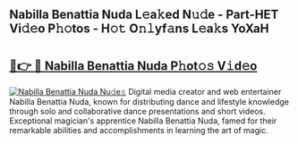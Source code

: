 ## Nabilla Benattia Nuda L𝚎a𝚔ed N𝚞𝚍e - Part-HET Vi𝚍𝚎o P𝚑𝚘tos - H𝚘𝚝 O𝚗𝚕yf𝚊ns L𝚎a𝚔s YoXaH

# <h2><a href="http://kf8d3v.oniu.top/?m=Nabilla+Benattia+Nuda">🔗👉 🔴 Nabilla Benattia Nuda P𝚑ot𝚘𝚜 V𝚒d𝚎o</a></h2>

[![Nabilla Benattia Nuda Nu𝚍e𝚜](https://i.imgur.com/0qMVB7G.gif)](http://kf8d3v.oniu.top/?m=Nabilla+Benattia+Nuda)
Digital media creator and web entertainer Nabilla Benattia Nuda, known for distributing dance and lifestyle knowledge through solo and collaborative dance presentations and short videos. Exceptional magician's apprentice Nabilla Benattia Nuda, famed for their remarkable abilities and accomplishments in learning the art of magic.  
